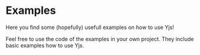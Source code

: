 # Examples

Here you find some (hopefully) usefull examples on how to use Yjs!

Feel free to use the code of the examples in your own project. They include basic examples how to use Yjs.